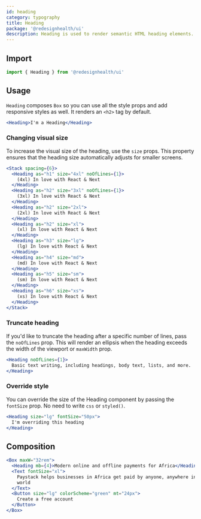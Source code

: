 ```yaml
---
id: heading
category: typography
title: Heading
package: '@redesignhealth/ui'
description: Heading is used to render semantic HTML heading elements.
---
```


## Import

```js
import { Heading } from '@redesignhealth/ui'
```

## Usage

`Heading` composes `Box` so you can use all the style props and add responsive
styles as well. It renders an `<h2>` tag by default.

```jsx
<Heading>I'm a Heading</Heading>
```

### Changing visual size

To increase the visual size of the heading, use the `size` props. This property
ensures that the heading size automatically adjusts for smaller screens.

```jsx
<Stack spacing={6}>
  <Heading as="h1" size="4xl" noOfLines={1}>
    (4xl) In love with React & Next
  </Heading>
  <Heading as="h2" size="3xl" noOfLines={1}>
    (3xl) In love with React & Next
  </Heading>
  <Heading as="h2" size="2xl">
    (2xl) In love with React & Next
  </Heading>
  <Heading as="h2" size="xl">
    (xl) In love with React & Next
  </Heading>
  <Heading as="h3" size="lg">
    (lg) In love with React & Next
  </Heading>
  <Heading as="h4" size="md">
    (md) In love with React & Next
  </Heading>
  <Heading as="h5" size="sm">
    (sm) In love with React & Next
  </Heading>
  <Heading as="h6" size="xs">
    (xs) In love with React & Next
  </Heading>
</Stack>
```

### Truncate heading

If you'd like to truncate the heading after a specific number of lines, pass the
`noOfLines` prop. This will render an ellipsis when the heading exceeds the
width of the viewport or `maxWidth` prop.

```jsx
<Heading noOfLines={1}>
  Basic text writing, including headings, body text, lists, and more.
</Heading>
```

### Override style

You can override the size of the Heading component by passing the `fontSize`
prop. No need to write `css` or `styled()`.

```jsx
<Heading size="lg" fontSize="50px">
  I'm overriding this heading
</Heading>
```

## Composition

```jsx
<Box maxW="32rem">
  <Heading mb={4}>Modern online and offline payments for Africa</Heading>
  <Text fontSize="xl">
    Paystack helps businesses in Africa get paid by anyone, anywhere in the
    world
  </Text>
  <Button size="lg" colorScheme="green" mt="24px">
    Create a free account
  </Button>
</Box>
```
